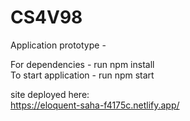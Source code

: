 # CS4V98
Application prototype - 

For dependencies - run npm install   
To start application - run npm start  

site deployed here:  
https://eloquent-saha-f4175c.netlify.app/
